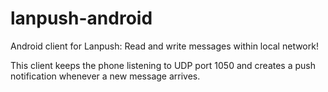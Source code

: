 # lanpush-android
Android client for Lanpush: Read and write messages within local network!

This client keeps the phone listening to UDP port 1050 and creates a push notification whenever a new message arrives.
